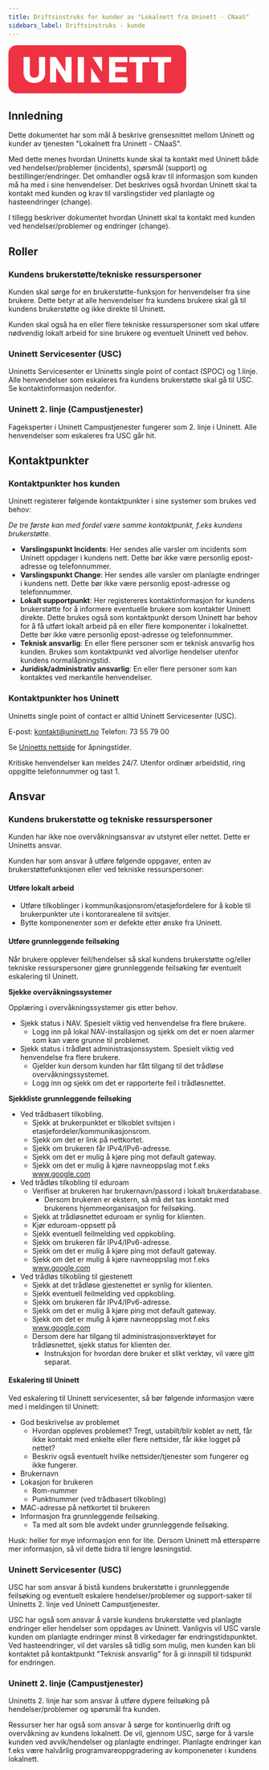 ```yaml
---
title: Driftsinstruks for kunder av "Lokalnett fra Uninett - CNaaS"
sidebars_label: Driftsinstruks - kunde
---
```


![](/static/img/uninett_logo.svg)

## Innledning

Dette dokumentet har som mål å beskrive grensesnittet mellom Uninett og kunder av tjenesten "Lokalnett fra Uninett - CNaaS". 

Med dette menes hvordan Uninetts kunde skal ta kontakt med Uninett både ved hendelser/problemer (incidents), spørsmål (support) og bestillinger/endringer. Det omhandler også krav til informasjon som kunden må ha med i sine henvendelser. Det beskrives også hvordan Uninett skal ta kontakt med kunden og krav til varslingstider ved planlagte og hasteendringer (change). 

I tillegg beskriver dokumentet hvordan Uninett skal ta kontakt med kunden ved hendelser/problemer og endringer (change). 

## Roller

### Kundens brukerstøtte/tekniske ressurspersoner

Kunden skal sørge for en brukerstøtte-funksjon for henvendelser fra sine brukere. Dette betyr at alle henvendelser fra kundens brukere skal gå til kundens brukerstøtte og ikke direkte til Uninett. 

Kunden skal også ha en eller flere tekniske ressurspersoner som skal utføre nødvendig lokalt arbeid for sine brukere og eventuelt Uninett ved behov. 

### Uninett Servicesenter (USC)

Uninetts Servicesenter er Uninetts single point of contact (SPOC) og 1.linje. Alle henvendelser som eskaleres fra kundens brukerstøtte skal gå til USC. Se kontaktinformasjon nedenfor.  

### Uninett 2. linje (Campustjenester)

Fageksperter i Uninett Campustjenester fungerer som 2. linje i Uninett. Alle henvendelser som eskaleres fra USC går hit. 

## Kontaktpunkter

### Kontaktpunkter hos kunden

Uninett registerer følgende kontaktpunkter i sine systemer som brukes ved behov:

*De tre første kan med fordel være samme kontaktpunkt, f.eks kundens brukerstøtte.*

- **Varslingspunkt Incidents**: Her sendes alle varsler om incidents som Uninett oppdager i kundens nett. Dette bør ikke være personlig epost-adresse og telefonnummer. 
- **Varslingspunkt Change**: Her sendes alle varsler om planlagte endringer i kundens nett. Dette bør ikke være personlig epost-adresse og telefonnummer.  
- **Lokalt supportpunkt**: Her registereres kontaktinformasjon for kundens brukerstøtte for å informere eventuelle brukere som kontakter Uninett direkte. Dette brukes også som kontaktpunkt dersom Uninett har behov for å få utført lokalt arbeid på en eller flere komponenter i lokalnettet. Dette bør ikke være personlig epost-adresse og telefonnummer. 
- **Teknisk ansvarlig**: En eller flere personer som er teknisk ansvarlig hos kunden. Brukes som kontaktpunkt ved alvorlige hendelser utenfor kundens normalåpningstid. 
- **Juridisk/administrativ ansvarlig**: En eller flere personer som kan kontaktes ved merkantile henvendelser. 

### Kontaktpunkter hos Uninett

Uninetts single point of contact er alltid Uninett Servicesenter (USC).  

E-post: kontakt@uninett.no
Telefon: 73 55 79 00

Se [Uninetts nettside](https://www.uninett.no/uninetts-apningstider) for åpningstider. 

Kritiske henvendelser kan meldes 24/7. Utenfor ordinær arbeidstid, ring oppgitte telefonnummer og tast 1. 

## Ansvar

### Kundens brukerstøtte og tekniske ressurspersoner 

Kunden har ikke noe overvåkningsansvar av utstyret eller nettet. Dette er Uninetts ansvar. 

Kunden har som ansvar å utføre følgende oppgaver, enten av brukerstøttefunksjonen eller ved tekniske ressurspersoner:

#### Utføre lokalt arbeid 

- Utføre tilkoblinger i kommunikasjonsrom/etasjefordelere for å koble til brukerpunkter ute i kontorarealene til svitsjer. 
- Bytte komponenenter som er defekte etter ønske fra Uninett. 

#### Utføre grunnleggende feilsøking

Når brukere opplever feil/hendelser så skal kundens brukerstøtte og/eller tekniske ressurspersoner gjøre grunnleggende feilsøking før eventuelt eskalering til Uninett. 

**Sjekke overvåkningssystemer**

Opplæring i overvåkningssystemer gis etter behov. 

- Sjekk status i NAV. Spesielt viktig ved henvendelse fra flere brukere.
  - Logg inn på lokal NAV-installasjon og sjekk om det er noen alarmer som kan være grunne til problemet. 
- Sjekk status i trådløst administrasjonssystem. Spesielt viktig ved henvendelse fra flere brukere.  
  - Gjelder kun dersom kunden har fått tilgang til det trådløse overvåkningssystemet.
  - Logg inn og sjekk om det er rapporterte feil i trådløsnettet.  

**Sjekkliste grunnleggende feilsøking**

- Ved trådbasert tilkobling. 
  - Sjekk at brukerpunktet er tilkoblet svitsjen i etasjefordeler/kommunikasjonsrom. 
  - Sjekk om det er link på nettkortet. 
  - Sjekk om brukeren får IPv4/IPv6-adresse.
  - Sjekk om det er mulig å kjøre ping mot default gateway. 
  - Sjekk om det er mulig å kjøre navneoppslag mot f.eks www.google.com
- Ved trådløs tilkobling til eduroam
  - Verifiser at brukeren har brukernavn/passord i lokalt brukerdatabase.
    - Dersom brukeren er ekstern, så må det tas kontakt med brukerens hjemmeorganisasjon for feilsøking.  
  - Sjekk at trådløsnettet eduroam er synlig for klienten.
  - Kjør eduroam-oppsett på [](https://www.eduroam.no/connect)
  - Sjekk eventuell feilmelding ved oppkobling. 
  - Sjekk om brukeren får IPv4/IPv6-adresse.
  - Sjekk om det er mulig å kjøre ping mot default gateway. 
  - Sjekk om det er mulig å kjøre navneoppslag mot f.eks www.google.com
- Ved trådløs tilkobling til gjestenett
  - Sjekk at det trådløse gjestenettet er synlig for klienten.
  - Sjekk eventuell feilmelding ved oppkobling. 
  - Sjekk om brukeren får IPv4/IPv6-adresse.
  - Sjekk om det er mulig å kjøre ping mot default gateway. 
  - Sjekk om det er mulig å kjøre navneoppslag mot f.eks www.google.com
  - Dersom dere har tilgang til administrasjonsverktøyet for trådløsnettet, sjekk status for klienten der. 
    - Instruksjon for hvordan dere bruker et slikt verktøy, vil være gitt separat. 

#### Eskalering til Uninett

Ved eskalering til Uninett servicesenter, så bør følgende informasjon være med i meldingen til Uninett:

- God beskrivelse av problemet
  - Hvordan oppleves problemet? Tregt, ustabilt/blir koblet av nett, får ikke kontakt med enkelte eller flere nettsider, får ikke logget på nettet?
  - Beskriv også eventuelt hvilke nettsider/tjenester som fungerer og ikke fungerer. 
- Brukernavn
- Lokasjon for brukeren 
  - Rom-nummer
  - Punktnummer (ved trådbasert tilkobling)
- MAC-adresse på nettkortet til brukeren
- Informasjon fra grunnleggende feilsøking. 
  - Ta med alt som ble avdekt under grunnleggende feilsøking. 

Husk: heller for mye informasjon enn for lite. Dersom Uninett må etterspørre mer informasjon, så vil dette bidra til lengre løsningstid. 

### Uninett Servicesenter (USC)

USC har som ansvar å bistå kundens brukerstøtte i grunnleggende feilsøking og eventuelt eskalere hendelser/problemer og support-saker til Uninetts 2. linje ved Uninett Campustjenester. 

USC har også som ansvar å varsle kundens brukerstøtte ved planlagte endringer eller hendelser som oppdages av Uninett. Vanligvis vil USC varsle kunden om planlagte endringer minst 8 virkedager før endringstidspunktet. Ved hasteendringer, vil det varsles så tidlig som mulig, men kunden kan bli kontaktet på kontaktpunkt "Teknisk ansvarlig" for å gi innspill til tidspunkt for endringen. 

### Uninett 2. linje (Campustjenester)

Uninetts 2. linje har som ansvar å utføre dypere feilsøking på hendelser/problemer og spørsmål fra kunden. 

Ressurser her har også som ansvar å sørge for kontinuerlig drift og overvåkning av kundens lokalnett. De vil, gjennom USC, sørge for å varsle kunden ved avvik/hendelser og planlagte endringer. Planlagte endringer kan f.eks være halvårlig programvareoppgradering av komponeneter i kundens lokalnett. 

